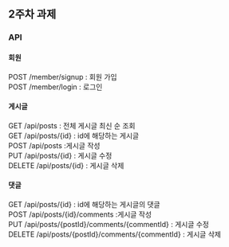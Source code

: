## 2주차 과제

### API

#### 회원
POST /member/signup : 회원 가입 <br/> 
POST /member/login : 로그인

#### 게시글
GET /api/posts : 전체 게시글 최신 순 조회<br/>
GET /api/posts/{id} : id에 해당하는 게시글<br/>
POST /api/posts :게시글 작성<br/>
PUT /api/posts/{id} : 게시글 수정<br/>
DELETE /api/posts/{id} : 게시글 삭제

#### 댓글
GET /api/posts/{id} : id에 해당하는 게시글의 댓글<br/>
POST /api/posts/{id}/comments :게시글 작성<br/>
PUT /api/posts/{postId}/comments/{commentId} : 게시글 수정<br/>
DELETE /api/posts/{postId}/comments/{commentId} : 게시글 삭제

